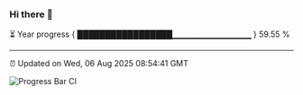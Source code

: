 ### Hi there 👋

⏳ Year progress { █████████████████▁▁▁▁▁▁▁▁▁▁▁▁▁ } 59.55 %

---

⏰ Updated on Wed, 06 Aug 2025 08:54:41 GMT

![Progress Bar CI](https://github.com/IshwaranRudhara/GIT-ACTION/workflows/Progress%20Bar%20CI/badge.svg)

